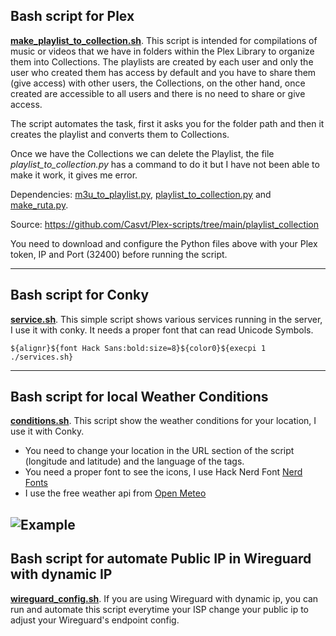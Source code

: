 ## Bash script for Plex

**[make_playlist_to_collection.sh](https://github.com/rnlagos/bash/blob/main/make_playlist_to_collection.sh)**. This script is intended for compilations of music or videos that we have in folders within the Plex Library to organize them into Collections. The playlists are created by each user and only the user who created them has access by default and you have to share them (give access) with other users, the Collections, on the other hand, once created are accessible to all users and there is no need to share or give access. 

The script automates the task, first it asks you for the folder path and then it creates the playlist and converts them to Collections.

Once we have the Collections we can delete the Playlist, the file *playlist_to_collection.py* has a command to do it but I have not been able to make it work, it gives me error. 

Dependencies: [m3u_to_playlist.py](https://github.com/Casvt/Plex-scripts/blob/main/playlist_collection/m3u_to_playlist.py), [playlist_to_collection.py](https://github.com/Casvt/Plex-scripts/blob/main/playlist_collection/playlist_to_collection.py) and [make_ruta.py](https://github.com/rnlagos/bash/blob/main/ruta.py).

Source: https://github.com/Casvt/Plex-scripts/tree/main/playlist_collection

You need to download and configure the Python files above with your Plex token, IP and Port (32400) before running the script.

--- 
## Bash script for Conky

**[service.sh](https://github.com/rnlagos/bash/blob/main/services.sh)**. This simple script shows various services running in the server, I use it with conky. It needs a proper font that can read Unicode Symbols.

``${alignr}${font Hack Sans:bold:size=8}${color0}${execpi 1 ./services.sh}``

---
## Bash script for local Weather Conditions

**[conditions.sh](https://github.com/rnlagos/bash/blob/main/conditions.sh)**. This script show the weather conditions for your location, I use it with Conky.

- You need to change your location in the URL section of the script (longitude and latitude) and the language of the tags.
- You need a proper font to see the icons, I use Hack Nerd Font [Nerd Fonts](https://www.nerdfonts.com/)
- I use the free weather api from [Open Meteo](https://open-meteo.com/en/docs)

![Example](https://tasarte.app/images/conditions.png)
--- 
## Bash script for automate Public IP in Wireguard with dynamic IP

**[wireguard_config.sh](https://github.com/rnlagos/bash/blob/main/wireguard_config.sh)**. If you are using Wireguard with dynamic ip, you can run and automate this script everytime your ISP change your public ip to adjust your Wireguard's endpoint config. 

